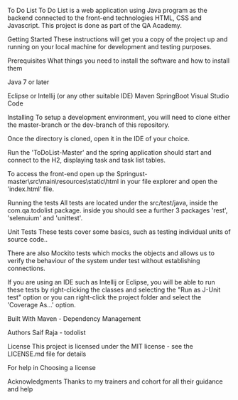 To Do List
To Do List is a web application using Java program as the backend connected to the front-end technologies HTML, CSS and Javascript. This project is done as part of the QA Academy.

Getting Started
These instructions will get you a copy of the project up and running on your local machine for development and testing purposes.

Prerequisites
What things you need to install the software and how to install them

Java 7 or later

Eclipse or Intellij (or any other suitable IDE)
Maven
SpringBoot
Visual Studio Code


Installing
To setup a development environment, you will need to clone either the master-branch or the dev-branch of this repository.

Once the directory is cloned, open it in the IDE of your choice.

Run the 'ToDoList-Master' and the spring application should start and connect to the H2, displaying task and task list tables.

To access the front-end open up the Springust-master\src\main\resources\static\html in your file explorer and open the 'index.html' file.

Running the tests
All tests are located under the src/test/java, inside the com.qa.todolist package. inside you should see a further 3 packages 'rest', 'selenuium' and 'unittest'. 

Unit Tests
These tests cover some basics, such as testing individual units of source code..

There are also Mockito tests which mocks the objects and allows us to verify the behaviour of the system under test without establishing connections.

If you are using an IDE such as Intellij or Eclipse, you will be able to run these tests by right-clicking the classes and selecting the "Run as J-Unit test" option
or  you can right-click the project folder and select the 'Coverage As...' option.


Built With
Maven - Dependency Management


Authors
Saif Raja - todolist

License
This project is licensed under the MIT license - see the LICENSE.md file for details

For help in Choosing a license

Acknowledgments
Thanks to my trainers and cohort for all their guidance and help
